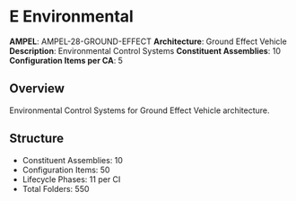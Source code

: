 # E Environmental

**AMPEL**: AMPEL-28-GROUND-EFFECT
**Architecture**: Ground Effect Vehicle
**Description**: Environmental Control Systems
**Constituent Assemblies**: 10
**Configuration Items per CA**: 5

## Overview
Environmental Control Systems for Ground Effect Vehicle architecture.

## Structure
- Constituent Assemblies: 10
- Configuration Items: 50
- Lifecycle Phases: 11 per CI
- Total Folders: 550
